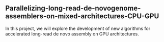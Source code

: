 ## Parallelizing-long-read-de-novogenome-assemblers-on-mixed-architectures-CPU-GPU

In this project, we will explore the development of new algorithms for accelerated long-read de novo assembly on GPU architectures.

